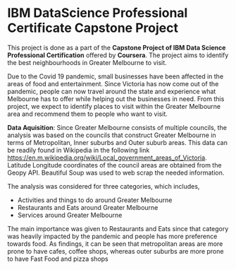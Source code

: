 # IBM DataScience Professional Certificate Capstone Project

This project is done as a part of the **Capstone Project of IBM Data Science Professional Certification** offered by **Coursera**. The project aims to identify the best neighbourhoods in Greater Melbourne to visit. 

Due to the Covid 19 pandemic, small businesses have been affected in the areas of food and entertainment. Since Victoria has now come out of the pandemic, people can now travel around the state and experience what Melbourne has to offer while helping out the businesses in need.
From this project, we expect to identify places to visit within the Greater Melbourne area and recommend them to people who want to visit.

**Data Aquisition**: 
Since Greater Melbourne consists of multiple councils, the analysis was based on the councils that construct Greater Melbourne in terms of Metropolitan, Inner suburbs and Outer suburb areas. This data can be readily found in Wikipedia in the following link https://en.m.wikipedia.org/wiki/Local_government_areas_of_Victoria.
Latitude Longitude coordinates of the council areas are obtained from the Geopy API.
Beautiful Soup was used to web scrap the needed information. 
 
The analysis was considered for three categories, which includes,
- Activities and things to do around Greater Melbourne
- Restaurants and Eats around Greater Melbourne
- Services around Greater Melbourne
 
The main importance was given to Restaurants and Eats since that category was heavily impacted by the pandemic and people has more preference towards food. As findings, it can be seen that metropolitan areas are more prone to have cafes, coffee shops, whereas outer suburbs  are more prone to have Fast Food and pizza shops
